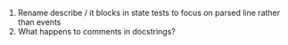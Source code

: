 1. Rename describe / it blocks in state tests to focus on parsed line rather than events
1. What happens to comments in docstrings?
